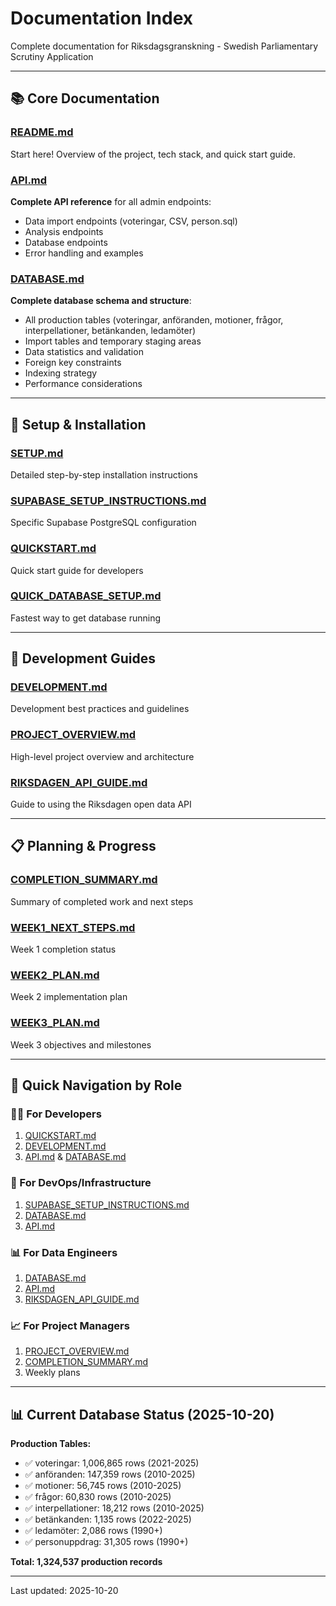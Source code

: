 # Documentation Index

Complete documentation for Riksdagsgranskning - Swedish Parliamentary Scrutiny Application

---

## 📚 Core Documentation

### [README.md](../README.md)
Start here! Overview of the project, tech stack, and quick start guide.

### [API.md](API.md)
**Complete API reference** for all admin endpoints:
- Data import endpoints (voteringar, CSV, person.sql)
- Analysis endpoints
- Database endpoints
- Error handling and examples

### [DATABASE.md](DATABASE.md)
**Complete database schema and structure**:
- All production tables (voteringar, anföranden, motioner, frågor, interpellationer, betänkanden, ledamöter)
- Import tables and temporary staging areas
- Data statistics and validation
- Foreign key constraints
- Indexing strategy
- Performance considerations

---

## 🚀 Setup & Installation

### [SETUP.md](SETUP.md)
Detailed step-by-step installation instructions

### [SUPABASE_SETUP_INSTRUCTIONS.md](SUPABASE_SETUP_INSTRUCTIONS.md)
Specific Supabase PostgreSQL configuration

### [QUICKSTART.md](QUICKSTART.md)
Quick start guide for developers

### [QUICK_DATABASE_SETUP.md](QUICK_DATABASE_SETUP.md)
Fastest way to get database running

---

## 📖 Development Guides

### [DEVELOPMENT.md](DEVELOPMENT.md)
Development best practices and guidelines

### [PROJECT_OVERVIEW.md](PROJECT_OVERVIEW.md)
High-level project overview and architecture

### [RIKSDAGEN_API_GUIDE.md](RIKSDAGEN_API_GUIDE.md)
Guide to using the Riksdagen open data API

---

## 📋 Planning & Progress

### [COMPLETION_SUMMARY.md](COMPLETION_SUMMARY.md)
Summary of completed work and next steps

### [WEEK1_NEXT_STEPS.md](WEEK1_NEXT_STEPS.md)
Week 1 completion status

### [WEEK2_PLAN.md](WEEK2_PLAN.md)
Week 2 implementation plan

### [WEEK3_PLAN.md](WEEK3_PLAN.md)
Week 3 objectives and milestones

---

## 🎯 Quick Navigation by Role

### 👨‍💻 For Developers
1. [QUICKSTART.md](QUICKSTART.md)
2. [DEVELOPMENT.md](DEVELOPMENT.md)
3. [API.md](API.md) & [DATABASE.md](DATABASE.md)

### 🔧 For DevOps/Infrastructure
1. [SUPABASE_SETUP_INSTRUCTIONS.md](SUPABASE_SETUP_INSTRUCTIONS.md)
2. [DATABASE.md](DATABASE.md)
3. [API.md](API.md)

### 📊 For Data Engineers
1. [DATABASE.md](DATABASE.md)
2. [API.md](API.md)
3. [RIKSDAGEN_API_GUIDE.md](RIKSDAGEN_API_GUIDE.md)

### 📈 For Project Managers
1. [PROJECT_OVERVIEW.md](PROJECT_OVERVIEW.md)
2. [COMPLETION_SUMMARY.md](COMPLETION_SUMMARY.md)
3. Weekly plans

---

## 📊 Current Database Status (2025-10-20)

**Production Tables:**
- ✅ voteringar: 1,006,865 rows (2021-2025)
- ✅ anföranden: 147,359 rows (2010-2025)
- ✅ motioner: 56,745 rows (2010-2025)
- ✅ frågor: 60,830 rows (2010-2025)
- ✅ interpellationer: 18,212 rows (2010-2025)
- ✅ betänkanden: 1,135 rows (2022-2025)
- ✅ ledamöter: 2,086 rows (1990+)
- ✅ personuppdrag: 31,305 rows (1990+)

**Total: 1,324,537 production records**

---

Last updated: 2025-10-20
